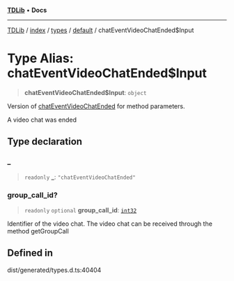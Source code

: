 [**TDLib**](../../../../../../README.md) • **Docs**

***

[TDLib](../../../../../../modules.md) / [index](../../../../../README.md) / [types](../../../README.md) / [default](../README.md) / chatEventVideoChatEnded$Input

# Type Alias: chatEventVideoChatEnded$Input

> **chatEventVideoChatEnded$Input**: `object`

Version of [chatEventVideoChatEnded](chatEventVideoChatEnded.md) for method parameters.

A video chat was ended

## Type declaration

### \_

> `readonly` **\_**: `"chatEventVideoChatEnded"`

### group\_call\_id?

> `readonly` `optional` **group\_call\_id**: [`int32`](int32-1.md)

Identifier of the video chat. The video chat can be received through the method getGroupCall

## Defined in

dist/generated/types.d.ts:40404
